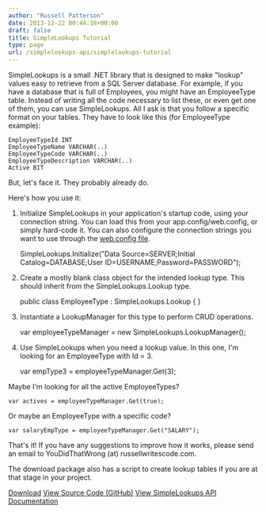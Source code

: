 ```yaml
---
author: "Russell Patterson"
date: 2013-12-22 00:44:18+00:00
draft: false
title: SimpleLookups Tutorial
type: page
url: /simplelookups-api/simplelookups-tutorial
---
```


SimpleLookups is a small .NET library that is designed to make "lookup" values easy to retrieve from a SQL Server database. For example, if you have a database that is full of Employees, you might have an EmployeeType table. Instead of writing all the code necessary to list these, or even get one of them, you can use SimpleLookups. All I ask is that you follow a specific format on your tables. They have to look like this (for EmployeeType example):

    
    EmployeeTypeId INT
    EmployeeTypeName VARCHAR(..)
    EmployeeTypeCode VARCHAR(..)
    EmployeeTypeDescription VARCHAR(..)
    Active BIT


But, let's face it. They probably already do.

Here's how you use it:

1. Initialize SimpleLookups in your application's startup code, using your connection string. You can load this from your app.config/web.config, or simply hard-code it. You can also configure the connection strings you want to use through the [web.config file](http://russellwritescode.com/simplelookups-api/configuration-files/). 

    
    SimpleLookups.Initialize("Data Source=SERVER;Initial Catalog=DATABASE;User ID=USERNAME;Password=PASSWORD");



2. Create a mostly blank class object for the intended lookup type. This should inherit from the SimpleLookups.Lookup type.

    
    public class EmployeeType : SimpleLookups.Lookup { }



3. Instantiate a LookupManager for this type to perform CRUD operations.

    
    var employeeTypeManager = new SimpleLookups.LookupManager<employeetype>();



4. Use SimpleLookups when you need a lookup value. In this one, I'm looking for an EmployeeType with Id = 3.

    
    var empType3 = employeeTypeManager.Get(3);


Maybe I'm looking for all the active EmployeeTypes?

    
    var actives = employeeTypeManager.Get(true);


Or maybe an EmployeeType with a specific code?

    
    var salaryEmpType = employeeTypeManager.Get("SALARY");



That's it! If you have any suggestions to improve how it works, please send an email to YouDidThatWrong (at) russellwritescode.com.

The download package also has a script to create lookup tables if you are at that stage in your project.

[Download](http://russellwritescode.com/things-i-work-on/)
[View Source Code (GitHub)](https://github.com/rwpcpe/simple-lookups/)
[View SimpleLookups API Documentation](http://russellwritescode.com/simplelookups-api/)
